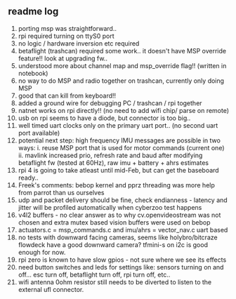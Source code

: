 ## readme log

1. porting msp was straightforward..
2. rpi required turning on ttyS0 port
3. no logic / hardware inversion etc required
4. betaflight (trashcan) required some work.. it doesn't have MSP override feature!! look at upgrading fw..
5. understood more about channel map and msp_override flag!! (written in notebook)
6. no way to do MSP and radio together on trashcan, currently only doing MSP
7. good that can kill from keyboard!!
8. added a ground wire for debugging PC / trashcan / rpi together
9. natnet works on rpi directly!! (no need to add wifi chip/ parse on remote)
10. usb on rpi seems to have a diode, but connector is too big.. 
11. well timed uart clocks only on the primary uart port.. (no second uart port available)
12. potential next step: high frequency IMU messages are possible in two ways:
	i. reuse MSP port that is used for motor commands (current one)
	ii. mavlink increased prio, refresh rate and baud after modifying betaflight fw (tested at 60Hz), raw imu + battery + ahrs estimates
13. rpi 4 is going to take atleast until mid-Feb, but can get the baseboard ready..
14. Freek's comments: bebop kernel and pprz threading was more help from parrot than us ourselves
15. udp and packet delivery should be fine, check endianness - latency and jitter will be profiled automatically when cyberzoo test happens
16. v4l2 buffers - no clear answer as to why cv.openvideostream was not chosen and extra mutex based vision buffers were used on bebop
17. actuators.c = msp_commands.c and imu/ahrs = vector_nav.c uart based
18. no tests with downward facing cameras, seems like holybro/bitcraze flowdeck have a good downward camera? tfmini-s on i2c is good enough for now.
19. rpi zero is known to have slow gpios - not sure where we see its effects
20. need button switches and leds for settings like: sensors turning on and off... esc turn off, betaflight turn off, rpi turn off, etc..
21. wifi antenna 0ohm resistor still needs to be diverted to listen to the external ufl connector.

